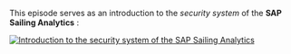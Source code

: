 This episode serves as an introduction to the *security system* of the **SAP Sailing Analytics** :

[![Introduction to the security system of the SAP Sailing Analytics](https://i.vimeocdn.com/video/1010855456-9066a0a6e5a3c8d8fb4a5804e04ece6688246ac7d34932ca3e68d4e51a70fffd-d?f=webp&region=us)](https://vimeo.com/488484953)